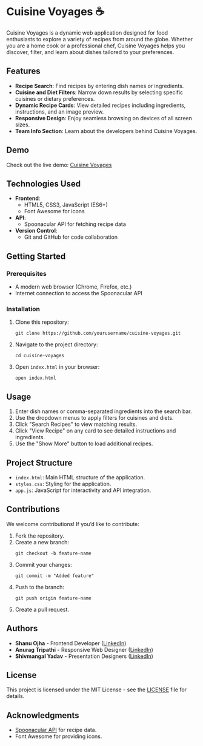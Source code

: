 <h1>Cuisine Voyages ☕️</h1>

<p>Cuisine Voyages is a dynamic web application designed for food enthusiasts to explore a variety of recipes from around the globe. Whether you are a home cook or a professional chef, Cuisine Voyages helps you discover, filter, and learn about dishes tailored to your preferences.</p>

<h2>Features</h2>
<ul>
    <li><strong>Recipe Search</strong>: Find recipes by entering dish names or ingredients.</li>
    <li><strong>Cuisine and Diet Filters</strong>: Narrow down results by selecting specific cuisines or dietary preferences.</li>
    <li><strong>Dynamic Recipe Cards</strong>: View detailed recipes including ingredients, instructions, and an image preview.</li>
    <li><strong>Responsive Design</strong>: Enjoy seamless browsing on devices of all screen sizes.</li>
    <li><strong>Team Info Section</strong>: Learn about the developers behind Cuisine Voyages.</li>
</ul>

<h2>Demo</h2>
<p>Check out the live demo: <a href="https://shanu-ojha.github.io/RecipeBook/">Cuisine Voyages</a></p>

<h2>Technologies Used</h2>
<ul>
    <li><strong>Frontend</strong>:
        <ul>
            <li>HTML5, CSS3, JavaScript (ES6+)</li>
            <li>Font Awesome for icons</li>
        </ul>
    </li>
    <li><strong>API</strong>:
        <ul>
            <li>Spoonacular API for fetching recipe data</li>
        </ul>
    </li>
    <li><strong>Version Control</strong>:
        <ul>
            <li>Git and GitHub for code collaboration</li>
        </ul>
    </li>
</ul>

<h2>Getting Started</h2>

<h3>Prerequisites</h3>
<ul>
    <li>A modern web browser (Chrome, Firefox, etc.)</li>
    <li>Internet connection to access the Spoonacular API</li>
</ul>

<h3>Installation</h3>
<ol>
    <li>Clone this repository:
        <pre><code>git clone https://github.com/yourusername/cuisine-voyages.git</code></pre>
    </li>
    <li>Navigate to the project directory:
        <pre><code>cd cuisine-voyages</code></pre>
    </li>
    <li>Open <code>index.html</code> in your browser:
        <pre><code>open index.html</code></pre>
    </li>
</ol>

<h2>Usage</h2>
<ol>
    <li>Enter dish names or comma-separated ingredients into the search bar.</li>
    <li>Use the dropdown menus to apply filters for cuisines and diets.</li>
    <li>Click "Search Recipes" to view matching results.</li>
    <li>Click "View Recipe" on any card to see detailed instructions and ingredients.</li>
    <li>Use the "Show More" button to load additional recipes.</li>
</ol>

<h2>Project Structure</h2>
<ul>
    <li><code>index.html</code>: Main HTML structure of the application.</li>
    <li><code>styles.css</code>: Styling for the application.</li>
    <li><code>app.js</code>: JavaScript for interactivity and API integration.</li>
</ul>

<h2>Contributions</h2>
<p>We welcome contributions! If you’d like to contribute:</p>
<ol>
    <li>Fork the repository.</li>
    <li>Create a new branch:
        <pre><code>git checkout -b feature-name</code></pre>
    </li>
    <li>Commit your changes:
        <pre><code>git commit -m "Added feature"</code></pre>
    </li>
    <li>Push to the branch:
        <pre><code>git push origin feature-name</code></pre>
    </li>
    <li>Create a pull request.</li>
</ol>

<h2>Authors</h2>
<ul>
    <li><strong>Shanu Ojha</strong> - Frontend Developer (<a href="https://www.linkedin.com/in/shanu-ojha-0a5573297">LinkedIn</a>)</li>
    <li><strong>Anurag Tripathi</strong> - Responsive Web Designer (<a href="https://www.linkedin.com/in/anurag-tripathi-1651a7327">LinkedIn</a>)</li>
    <li><strong>Shivmangal Yadav</strong> - Presentation Designers (<a href="https://www.linkedin.com/in/shiv-mangal-yadav-28bb82331">LinkedIn</a>)</li>
</ul>

<h2>License</h2>
<p>This project is licensed under the MIT License - see the <a href="LICENSE">LICENSE</a> file for details.</p>

<h2>Acknowledgments</h2>
<ul>
    <li><a href="https://spoonacular.com/">Spoonacular API</a> for recipe data.</li>
    <li>Font Awesome for providing icons.</li>
</ul>
